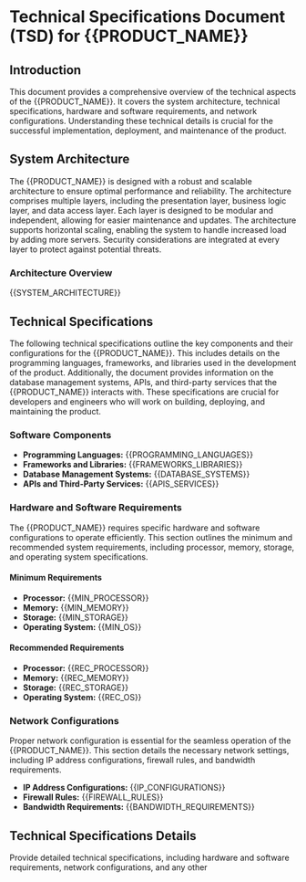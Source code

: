 # Technical Specifications Document (TSD) for {{PRODUCT_NAME}}

## Introduction
This document provides a comprehensive overview of the technical aspects of the {{PRODUCT_NAME}}. It covers the system architecture, technical specifications, hardware and software requirements, and network configurations. Understanding these technical details is crucial for the successful implementation, deployment, and maintenance of the product.

## System Architecture
The {{PRODUCT_NAME}} is designed with a robust and scalable architecture to ensure optimal performance and reliability. The architecture comprises multiple layers, including the presentation layer, business logic layer, and data access layer. Each layer is designed to be modular and independent, allowing for easier maintenance and updates. The architecture supports horizontal scaling, enabling the system to handle increased load by adding more servers. Security considerations are integrated at every layer to protect against potential threats.

### Architecture Overview
{{SYSTEM_ARCHITECTURE}}

## Technical Specifications
The following technical specifications outline the key components and their configurations for the {{PRODUCT_NAME}}. This includes details on the programming languages, frameworks, and libraries used in the development of the product. Additionally, the document provides information on the database management systems, APIs, and third-party services that the {{PRODUCT_NAME}} interacts with. These specifications are crucial for developers and engineers who will work on building, deploying, and maintaining the product.

### Software Components
- **Programming Languages:** {{PROGRAMMING_LANGUAGES}}
- **Frameworks and Libraries:** {{FRAMEWORKS_LIBRARIES}}
- **Database Management Systems:** {{DATABASE_SYSTEMS}}
- **APIs and Third-Party Services:** {{APIS_SERVICES}}

### Hardware and Software Requirements
The {{PRODUCT_NAME}} requires specific hardware and software configurations to operate efficiently. This section outlines the minimum and recommended system requirements, including processor, memory, storage, and operating system specifications.

#### Minimum Requirements
- **Processor:** {{MIN_PROCESSOR}}
- **Memory:** {{MIN_MEMORY}}
- **Storage:** {{MIN_STORAGE}}
- **Operating System:** {{MIN_OS}}

#### Recommended Requirements
- **Processor:** {{REC_PROCESSOR}}
- **Memory:** {{REC_MEMORY}}
- **Storage:** {{REC_STORAGE}}
- **Operating System:** {{REC_OS}}

### Network Configurations
Proper network configuration is essential for the seamless operation of the {{PRODUCT_NAME}}. This section details the necessary network settings, including IP address configurations, firewall rules, and bandwidth requirements.

- **IP Address Configurations:** {{IP_CONFIGURATIONS}}
- **Firewall Rules:** {{FIREWALL_RULES}}
- **Bandwidth Requirements:** {{BANDWIDTH_REQUIREMENTS}}

## Technical Specifications Details
Provide detailed technical specifications, including hardware and software requirements, network configurations, and any other
